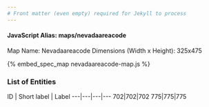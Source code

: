 ```yaml
---
# Front matter (even empty) required for Jekyll to process
---
```


#### JavaScript Alias: maps/nevadaareacode

Map Name: Nevadaareacode
Dimensions (Width x Height): 325x475



{% embed_spec_map nevadaareacode-map.js %}

### List of Entities

ID | Short label | Label
---|---|---|---
702|702|702
775|775|775

